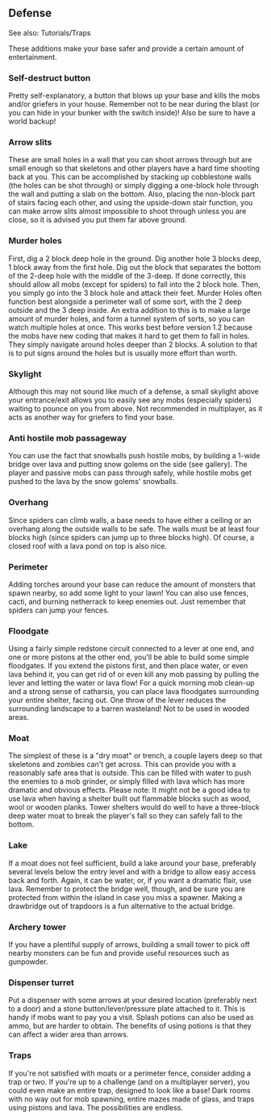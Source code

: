 ## Defense
See also: Tutorials/Traps

These additions make your base safer and provide a certain amount of entertainment.

### Self-destruct button
Pretty self-explanatory, a button that blows up your base and kills the mobs and/or griefers in your house. Remember not to be near during the blast (or you can hide in your bunker with the switch inside)! Also be sure to have a world backup!

### Arrow slits
These are small holes in a wall that you can shoot arrows through but are small enough so that skeletons and other players have a hard time shooting back at you. This can be accomplished by stacking up cobblestone walls (the holes can be shot through) or simply digging a one-block hole through the wall and putting a slab on the bottom. Also, placing the non-block part of stairs facing each other, and using the upside-down stair function, you can make arrow slits almost impossible to shoot through unless you are close, so it is advised you put them far above ground.

### Murder holes
First, dig a 2 block deep hole in the ground. Dig another hole 3 blocks deep, 1 block away from the first hole. Dig out the block that separates the bottom of the 2-deep hole with the middle of the 3-deep. If done correctly, this should allow all mobs (except for spiders) to fall into the 2 block hole. Then, you simply go into the 3 block hole and attack their feet. Murder Holes often function best alongside a perimeter wall of some sort, with the 2 deep outside and the 3 deep inside. An extra addition to this is to make a large amount of murder holes, and form a tunnel system of sorts, so you can watch multiple holes at once. This works best before version 1.2 because the mobs have new coding that makes it hard to get them to fall in holes. They simply navigate around holes deeper than 2 blocks. A solution to that is to put signs around the holes but is usually more effort than worth.

### Skylight
Although this may not sound like much of a defense, a small skylight above your entrance/exit allows you to easily see any mobs (especially spiders) waiting to pounce on you from above. Not recommended in multiplayer, as it acts as another way for griefers to find your base.

### Anti hostile mob passageway
You can use the fact that snowballs push hostile mobs, by building a 1-wide bridge over lava and putting snow golems on the side (see gallery). The player and passive mobs can pass through safely, while hostile mobs get pushed to the lava by the snow golems' snowballs.

### Overhang
Since spiders can climb walls, a base needs to have either a ceiling or an overhang along the outside walls to be safe. The walls must be at least four blocks high (since spiders can jump up to three blocks high). Of course, a closed roof with a lava pond on top is also nice.

### Perimeter
Adding torches around your base can reduce the amount of monsters that spawn nearby, so add some light to your lawn! You can also use fences, cacti, and burning netherrack to keep enemies out. Just remember that spiders can jump your fences.

### Floodgate
Using a fairly simple redstone circuit connected to a lever at one end, and one or more pistons at the other end, you'll be able to build some simple floodgates. If you extend the pistons first, and then place water, or even lava behind it, you can get rid of or even kill any mob passing by pulling the lever and letting the water or lava flow! For a quick morning mob clean-up and a strong sense of catharsis, you can place lava floodgates surrounding your entire shelter, facing out. One throw of the lever reduces the surrounding landscape to a barren wasteland! Not to be used in wooded areas.

### Moat
The simplest of these is a "dry moat" or trench, a couple layers deep so that skeletons and zombies can't get across. This can provide you with a reasonably safe area that is outside. This can be filled with water to push the enemies to a mob grinder, or simply filled with lava which has more dramatic and obvious effects. Please note: It might not be a good idea to use lava when having a shelter built out flammable blocks such as wood, wool or wooden planks. Tower shelters would do well to have a three-block deep water moat to break the player's fall so they can safely fall to the bottom.

### Lake
If a moat does not feel sufficient, build a lake around your base, preferably several levels below the entry level and with a bridge to allow easy access back and forth. Again, it can be water, or, if you want a dramatic flair, use lava. Remember to protect the bridge well, though, and be sure you are protected from within the island in case you miss a spawner. Making a drawbridge out of trapdoors is a fun alternative to the actual bridge.

### Archery tower
If you have a plentiful supply of arrows, building a small tower to pick off nearby monsters can be fun and provide useful resources such as gunpowder.

### Dispenser turret
Put a dispenser with some arrows at your desired location (preferably next to a door) and a stone button/lever/pressure plate attached to it. This is handy if mobs want to pay you a visit. Splash potions can also be used as ammo, but are harder to obtain. The benefits of using potions is that they can affect a wider area than arrows.

### Traps
If you're not satisfied with moats or a perimeter fence, consider adding a trap or two. If you're up to a challenge (and on a multiplayer server), you could even make an entire trap, designed to look like a base! Dark rooms with no way out for mob spawning, entire mazes made of glass, and traps using pistons and lava. The possibilities are endless.

